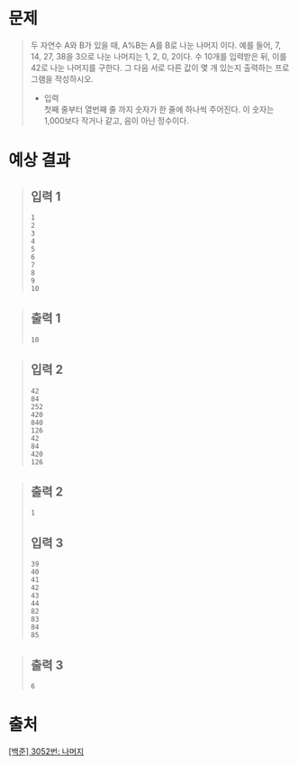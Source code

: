 # 문제
> 두 자연수 A와 B가 있을 때, A%B는 A를 B로 나눈 나머지 이다. 예를 들어, 7, 14, 27, 38을 3으로 나눈 나머지는 1, 2, 0, 2이다. 
수 10개를 입력받은 뒤, 이를 42로 나눈 나머지를 구한다. 그 다음 서로 다른 값이 몇 개 있는지 출력하는 프로그램을 작성하시오.  
> * 입력    
> 첫째 줄부터 열번째 줄 까지 숫자가 한 줄에 하나씩 주어진다. 이 숫자는 1,000보다 작거나 같고, 음이 아닌 정수이다.

# 예상 결과
  > ## 입력 1
  > ```
  > 1
  > 2
  > 3
  > 4
  > 5
  > 6
  > 7
  > 8
  > 9
  > 10
  > ```

  > ## 출력 1
  > ```
  > 10
  > ```

  > ## 입력 2
  > ```
  > 42
  > 84
  > 252
  > 420
  > 840
  > 126
  > 42
  > 84
  > 420
  > 126
  > ```

  > ## 출력 2
  > ```
  > 1
  > ```
> ## 입력 3
  > ```
  > 39
  > 40
  > 41
  > 42
  > 43
  > 44
  > 82
  > 83
  > 84
  > 85
  > ```

  > ## 출력 3
  > ```
  > 6
  > ```
# 출처
[[백준] 3052번: 나머지](https://www.acmicpc.net/problem/3052)
